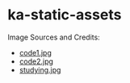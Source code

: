 # ka-static-assets

Image Sources and Credits:

* [code1.jpg](https://unsplash.com/photos/xekxE_VR0Ec)
* [code2.jpg](https://unsplash.com/photos/8OyKWQgBsKQ)
* [studying.jpg](https://unsplash.com/photos/s9CC2SKySJM)
